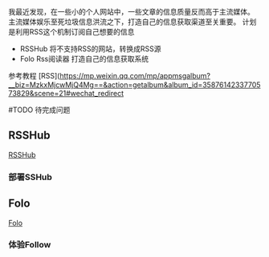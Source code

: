 我最近发现，在一些小的个人网站中，一些文章的信息质量反而高于主流媒体。
主流媒体娱乐至死垃圾信息洪流之下，打造自己的信息获取渠道至关重要。
计划是利用RSS这个机制订阅自己想要的信息
- RSSHub 将不支持RSS的网站，转换成RSS源
- Folo Rss阅读器 打造自己的信息获取系统

参考教程
[RSS](https://mp.weixin.qq.com/mp/appmsgalbum?__biz=MzkxMjcwMjQ4Mg==&action=getalbum&album_id=3587614233770573829&scene=21#wechat_redirect

#TODO 待完成问题
## RSSHub
[RSSHub](https://docs.rsshub.app/zh/)
### 部署SSHub

## Folo
[Folo](https://follow.is/)
### 体验Follow